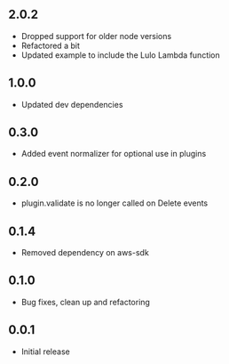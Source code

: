 ## 2.0.2
* Dropped support for older node versions 
* Refactored a bit
* Updated example to include the Lulo Lambda function

## 1.0.0
* Updated dev dependencies

## 0.3.0
* Added event normalizer for optional use in plugins

## 0.2.0
* plugin.validate is no longer called on Delete events

## 0.1.4
* Removed dependency on aws-sdk

## 0.1.0
* Bug fixes, clean up and refactoring

## 0.0.1
* Initial release
